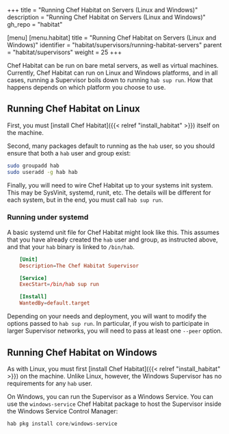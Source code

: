 +++
title = "Running Chef Habitat on Servers (Linux and Windows)"
description = "Running Chef Habitat on Servers (Linux and Windows)"
gh_repo = "habitat"

[menu]
  [menu.habitat]
    title = "Running Chef Habitat on Servers (Linux and Windows)"
    identifier = "habitat/supervisors/running-habitat-servers"
    parent = "habitat/supervisors"
    weight = 25
+++

Chef Habitat can be run on bare metal servers, as well as virtual machines. Currently, Chef Habitat can run on Linux and Windows platforms, and in all cases, running a Supervisor boils down to running `hab sup run`. How that happens depends on which platform you choose to use.

## Running Chef Habitat on Linux

First, you must [install Chef Habitat]({{< relref "install_habitat" >}}) itself on the machine.

Second, many packages default to running as the `hab` user, so you should ensure that both a `hab` user and group exist:

```bash
sudo groupadd hab
sudo useradd -g hab hab
```

Finally, you will need to wire Chef Habitat up to your systems init system. This may be SysVinit, systemd, runit, etc. The details will be different for each system, but in the end, you must call `hab sup run`.

### Running under systemd

A basic systemd unit file for Chef Habitat might look like this. This assumes that you have already created the `hab` user and group, as instructed above, and that your `hab` binary is linked to `/bin/hab`.

```toml
    [Unit]
    Description=The Chef Habitat Supervisor

    [Service]
    ExecStart=/bin/hab sup run

    [Install]
    WantedBy=default.target
```

Depending on your needs and deployment, you will want to modify the options passed to `hab sup run`. In particular, if you wish to participate in larger Supervisor networks, you will need to pass at least one `--peer` option.

## Running Chef Habitat on Windows

As with Linux, you must first [install Chef Habitat]({{< relref "install_habitat" >}}) on the machine. Unlike Linux, however, the Windows Supervisor has no requirements for any `hab` user.

On Windows, you can run the Supervisor as a Windows Service. You can use the `windows-service` Chef Habitat package to host the Supervisor inside the Windows Service Control Manager:

```powershell
hab pkg install core/windows-service
```
